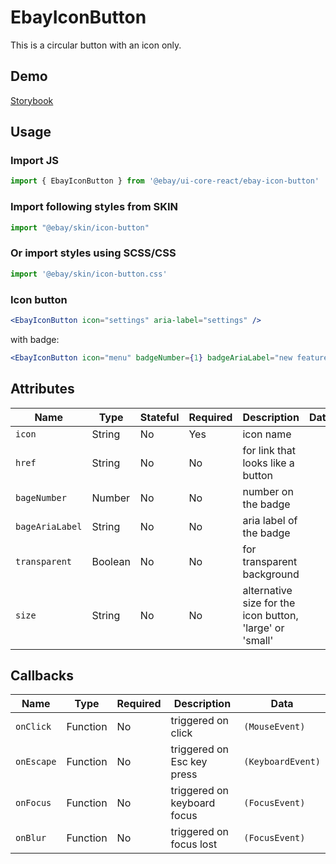 # EbayIconButton
This is a circular button with an icon only.

## Demo
[Storybook](https://opensource.ebay.com/ebayui-core-react/main/?path=/story/buttons-ebay-icon-button--default)

## Usage

### Import JS
```jsx harmony
import { EbayIconButton } from '@ebay/ui-core-react/ebay-icon-button'
```

### Import following styles from SKIN
```jsx harmony
import "@ebay/skin/icon-button"
```

### Or import styles using SCSS/CSS
```jsx harmony
import '@ebay/skin/icon-button.css'
```

### Icon button
```jsx harmony
<EbayIconButton icon="settings" aria-label="settings" />
```
with badge:
```jsx harmony
<EbayIconButton icon="menu" badgeNumber={1} badgeAriaLabel="new feature available" />
```

## Attributes

Name | Type | Stateful | Required | Description | Data
--- | --- | --- | --- | --- | ---
`icon` | String | No | Yes | icon name
`href` | String | No | No | for link that looks like a button
`bageNumber` | Number | No | No | number on the badge
`bageAriaLabel` | String | No | No | aria label of the badge
`transparent` | Boolean | No | No | for transparent background
`size` | String | No | No | alternative size for the icon button, 'large' or 'small'

## Callbacks

| Name       | Type     | Required | Description                 | Data              |
|------------|----------|----------|-----------------------------|-------------------|
| `onClick`  | Function | No       | triggered on click          | `(MouseEvent)`    |
| `onEscape` | Function | No       | triggered on Esc key press  | `(KeyboardEvent)` |
| `onFocus`  | Function | No       | triggered on keyboard focus | `(FocusEvent)`    |
| `onBlur`   | Function | No       | triggered on focus lost     | `(FocusEvent)` |
